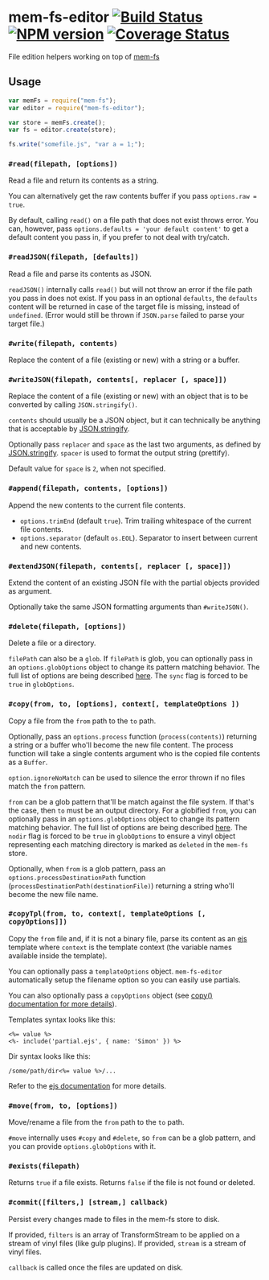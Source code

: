 # mem-fs-editor [![Build Status](https://api.travis-ci.org/SBoudrias/mem-fs-editor.svg?branch=master)](https://travis-ci.org/SBoudrias/mem-fs-editor) [![NPM version](https://badge.fury.io/js/mem-fs-editor.svg)](http://badge.fury.io/js/mem-fs-editor) [![Coverage Status](https://coveralls.io/repos/github/SBoudrias/mem-fs-editor/badge.svg)](https://coveralls.io/github/SBoudrias/mem-fs-editor)

File edition helpers working on top of [mem-fs](https://github.com/SBoudrias/mem-fs)

## Usage

```js
var memFs = require("mem-fs");
var editor = require("mem-fs-editor");

var store = memFs.create();
var fs = editor.create(store);

fs.write("somefile.js", "var a = 1;");
```

### `#read(filepath, [options])`

Read a file and return its contents as a string.

You can alternatively get the raw contents buffer if you pass `options.raw = true`.

By default, calling `read()` on a file path that does not exist throws error. You can, however, pass `options.defaults = 'your default content'` to get a default content you pass in, if you prefer to not deal with try/catch.

### `#readJSON(filepath, [defaults])`

Read a file and parse its contents as JSON.

`readJSON()` internally calls `read()` but will not throw an error if the file path you pass in does not exist. If you pass in an optional `defaults`, the `defaults` content will be returned in case of the target file is missing, instead of `undefined`. (Error would still be thrown if `JSON.parse` failed to parse your target file.)

### `#write(filepath, contents)`

Replace the content of a file (existing or new) with a string or a buffer.

### `#writeJSON(filepath, contents[, replacer [, space]])`

Replace the content of a file (existing or new) with an object that is to be converted by calling `JSON.stringify()`.

`contents` should usually be a JSON object, but it can technically be anything that is acceptable by [JSON.stringify](https://developer.mozilla.org/en-US/docs/Web/JavaScript/Reference/Global_Objects/JSON/stringify).

Optionally pass `replacer` and `space` as the last two arguments, as defined by [JSON.stringify](https://developer.mozilla.org/en-US/docs/Web/JavaScript/Reference/Global_Objects/JSON/stringify). `spacer` is used to format the output string (prettify).

Default value for `space` is `2`, when not specified.

### `#append(filepath, contents, [options])`

Append the new contents to the current file contents.

- `options.trimEnd` (default `true`). Trim trailing whitespace of the current file contents.
- `options.separator` (default `os.EOL`). Separator to insert between current and new contents.

### `#extendJSON(filepath, contents[, replacer [, space]])`

Extend the content of an existing JSON file with the partial objects provided as argument.

Optionally take the same JSON formatting arguments than `#writeJSON()`.

### `#delete(filepath, [options])`

Delete a file or a directory.

`filePath` can also be a `glob`. If `filePath` is glob, you can optionally pass in an `options.globOptions` object to change its pattern matching behavior. The full list of options are being described [here](https://github.com/mrmlnc/fast-glob#options-1). The `sync` flag is forced to be `true` in `globOptions`.

### `#copy(from, to, [options], context[, templateOptions ])`

Copy a file from the `from` path to the `to` path.

Optionally, pass an `options.process` function (`process(contents)`) returning a string or a buffer who'll become the new file content. The process function will take a single contents argument who is the copied file contents as a `Buffer`.

`option.ignoreNoMatch` can be used to silence the error thrown if no files match the `from` pattern.

`from` can be a glob pattern that'll be match against the file system. If that's the case, then `to` must be an output directory. For a globified `from`, you can optionally pass in an `options.globOptions` object to change its pattern matching behavior. The full list of options are being described [here](https://github.com/mrmlnc/fast-glob#options-1). The `nodir` flag is forced to be `true` in `globOptions` to ensure a vinyl object representing each matching directory is marked as `deleted` in the `mem-fs` store.

Optionally, when `from` is a glob pattern, pass an `options.processDestinationPath` function (`processDestinationPath(destinationFile)`) returning a string who'll become the new file name.

### `#copyTpl(from, to, context[, templateOptions [, copyOptions]])`

Copy the `from` file and, if it is not a binary file, parse its content as an [ejs](http://ejs.co/) template where `context` is the template context (the variable names available inside the template).

You can optionally pass a `templateOptions` object. `mem-fs-editor` automatically setup the filename option so you can easily use partials.

You can also optionally pass a `copyOptions` object (see [copy() documentation for more details](https://github.com/SBoudrias/mem-fs-editor#copyfrom-to-options)).

Templates syntax looks like this:

```
<%= value %>
<%- include('partial.ejs', { name: 'Simon' }) %>
```

Dir syntax looks like this:

```
/some/path/dir<%= value %>/...
```

Refer to the [ejs documentation](http://ejs.co/) for more details.

### `#move(from, to, [options])`

Move/rename a file from the `from` path to the `to` path.

`#move` internally uses `#copy` and `#delete`, so `from` can be a glob pattern, and you can provide `options.globOptions` with it.

### `#exists(filepath)`

Returns `true` if a file exists. Returns `false` if the file is not found or deleted.

### `#commit([filters,] [stream,] callback)`

Persist every changes made to files in the mem-fs store to disk.

If provided, `filters` is an array of TransformStream to be applied on a stream of vinyl files (like gulp plugins).
If provided, `stream` is a stream of vinyl files.

`callback` is called once the files are updated on disk.
